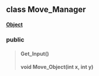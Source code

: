 ## class Move_Manager
#### [Object](obhect.md) 

### public
> #### Get_Input()
> #### void Move_Object(int x, int y)
